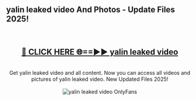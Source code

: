 <h2>yalin leaked video And Photos - Update Files 2025!</h2>
<br>
<div align="center">
<h2><a href="https://betterlinks.top/A2PfLJ" rel="nofollow">🔴 CLICK HERE 🌐==►► yalin leaked video</a></h2>
<br>
Get yalin leaked video and all content. Now you can access all videos and pictures of yalin leaked video. New Updated Files 2025!
<br>
<br>
<a href="https://betterlinks.top/A2PfLJ" rel="nofollow" data-target="animated-image.originalLink"><img src="https://i.imgur.com/dJHk4Zq.gif" alt="yalin leaked video OnlyFans" style="max-width: 100%; display: inline-block;" data-target="animated-image.originalImage"></a>
</div>
<br>